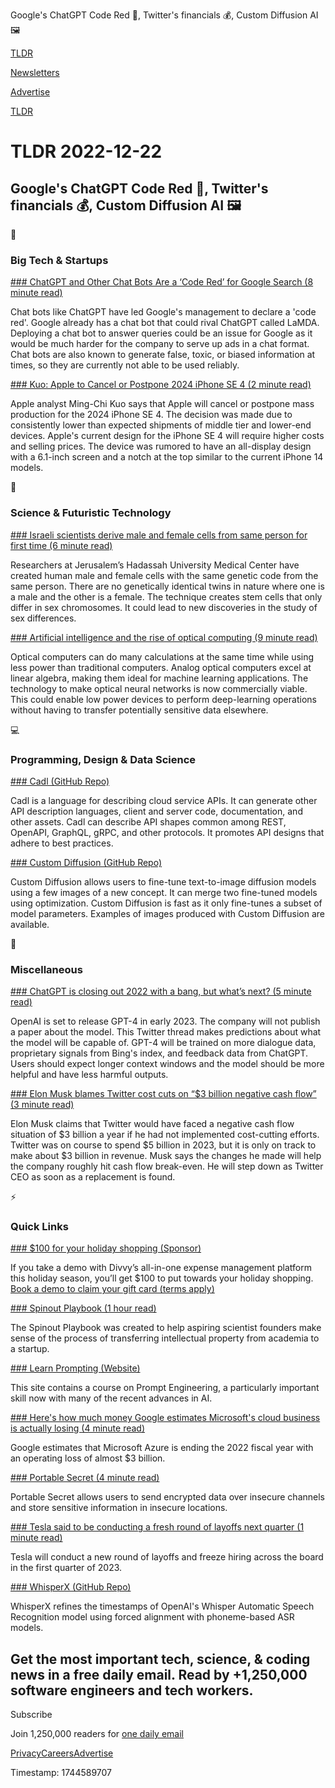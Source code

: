 Google's ChatGPT Code Red 🚨, Twitter's financials 💰, Custom Diffusion AI 🖼️

[TLDR](/)

[Newsletters](/newsletters)

[Advertise](https://advertise.tldr.tech/)

[TLDR](/)

# TLDR 2022-12-22

## Google's ChatGPT Code Red 🚨, Twitter's financials 💰, Custom Diffusion AI 🖼️

📱

### Big Tech & Startups

[### ChatGPT and Other Chat Bots Are a ‘Code Red’ for Google Search (8 minute read)](https://archive.ph/6HzCI#selection-537.193-541.135?utm_source=tldrnewsletter)

Chat bots like ChatGPT have led Google's management to declare a 'code red'. Google already has a chat bot that could rival ChatGPT called LaMDA. Deploying a chat bot to answer queries could be an issue for Google as it would be much harder for the company to serve up ads in a chat format. Chat bots are also known to generate false, toxic, or biased information at times, so they are currently not able to be used reliably.

[### Kuo: Apple to Cancel or Postpone 2024 iPhone SE 4 (2 minute read)](https://www.macrumors.com/2022/12/20/apple-to-cancel-or-postpone-iphone-se-4/?utm_source=tldrnewsletter)

Apple analyst Ming-Chi Kuo says that Apple will cancel or postpone mass production for the 2024 iPhone SE 4. The decision was made due to consistently lower than expected shipments of middle tier and lower-end devices. Apple's current design for the iPhone SE 4 will require higher costs and selling prices. The device was rumored to have an all-display design with a 6.1-inch screen and a notch at the top similar to the current iPhone 14 models.

🚀

### Science & Futuristic Technology

[### Israeli scientists derive male and female cells from same person for first time (6 minute read)](https://www.jpost.com/science/article-723622?utm_source=tldrnewsletter)

Researchers at Jerusalem’s Hadassah University Medical Center have created human male and female cells with the same genetic code from the same person. There are no genetically identical twins in nature where one is a male and the other is a female. The technique creates stem cells that only differ in sex chromosomes. It could lead to new discoveries in the study of sex differences.

[### Artificial intelligence and the rise of optical computing (9 minute read)](https://archive.ph/DrD0n#selection-593.0-593.57?utm_source=tldrnewsletter)

Optical computers can do many calculations at the same time while using less power than traditional computers. Analog optical computers excel at linear algebra, making them ideal for machine learning applications. The technology to make optical neural networks is now commercially viable. This could enable low power devices to perform deep-learning operations without having to transfer potentially sensitive data elsewhere.

💻

### Programming, Design & Data Science

[### Cadl (GitHub Repo)](https://github.com/microsoft/cadl?utm_source=tldrnewsletter)

Cadl is a language for describing cloud service APIs. It can generate other API description languages, client and server code, documentation, and other assets. Cadl can describe API shapes common among REST, OpenAPI, GraphQL, gRPC, and other protocols. It promotes API designs that adhere to best practices.

[### Custom Diffusion (GitHub Repo)](https://github.com/adobe-research/custom-diffusion?utm_source=tldrnewsletter)

Custom Diffusion allows users to fine-tune text-to-image diffusion models using a few images of a new concept. It can merge two fine-tuned models using optimization. Custom Diffusion is fast as it only fine-tunes a subset of model parameters. Examples of images produced with Custom Diffusion are available.

🎁

### Miscellaneous

[### ChatGPT is closing out 2022 with a bang, but what’s next? (5 minute read)](https://threadreaderapp.com/RamaswmySridhar/status/1605603043046674435)

OpenAI is set to release GPT-4 in early 2023. The company will not publish a paper about the model. This Twitter thread makes predictions about what the model will be capable of. GPT-4 will be trained on more dialogue data, proprietary signals from Bing's index, and feedback data from ChatGPT. Users should expect longer context windows and the model should be more helpful and have less harmful outputs.

[### Elon Musk blames Twitter cost cuts on “$3 billion negative cash flow” (3 minute read)](https://arstechnica.com/tech-policy/2022/12/elon-musk-blames-twitter-cost-cuts-on-3-billion-negative-cash-flow/?utm_source=tldrnewsletter)

Elon Musk claims that Twitter would have faced a negative cash flow situation of $3 billion a year if he had not implemented cost-cutting efforts. Twitter was on course to spend $5 billion in 2023, but it is only on track to make about $3 billion in revenue. Musk says the changes he made will help the company roughly hit cash flow break-even. He will step down as Twitter CEO as soon as a replacement is found.

⚡

### Quick Links

[### $100 for your holiday shopping (Sponsor)](https://getdivvy.com/lp/demo-holiday/?utm_source=TLDR&amp;utm_medium=sponsored-email&amp;utm_campaign=WF-2022-11-12-Holiday-Promo)

If you take a demo with Divvy’s all-in-one expense management platform this holiday season, you’ll get $100 to put towards your holiday shopping. [Book a demo to claim your gift card (terms apply)](https://getdivvy.com/lp/demo-holiday/?utm_source=TLDR&utm_medium=sponsored-email&utm_campaign=WF-2022-11-12-Holiday-Promo)

[### Spinout Playbook (1 hour read)](https://fiftyyears.com/spinout?utm_source=tldrnewsletter)

The Spinout Playbook was created to help aspiring scientist founders make sense of the process of transferring intellectual property from academia to a startup.

[### Learn Prompting (Website)](https://learnprompting.org/docs/intro?utm_source=tldrnewsletter)

This site contains a course on Prompt Engineering, a particularly important skill now with many of the recent advances in AI.

[### Here's how much money Google estimates Microsoft's cloud business is actually losing (4 minute read)](https://www.cnbc.com/2022/12/21/google-leaked-doc-microsoft-azure-losing-money-on-29-bln-in-revenue.html?utm_source=tldrnewsletter)

Google estimates that Microsoft Azure is ending the 2022 fiscal year with an operating loss of almost $3 billion.

[### Portable Secret (4 minute read)](https://mprimi.github.io/portable-secret/?utm_source=tldrnewsletter)

Portable Secret allows users to send encrypted data over insecure channels and store sensitive information in insecure locations.

[### Tesla said to be conducting a fresh round of layoffs next quarter (1 minute read)](https://techcrunch.com/2022/12/21/tesla-said-to-be-conducting-a-fresh-round-of-layoffs-next-quarter/?utm_source=tldrnewsletter)

Tesla will conduct a new round of layoffs and freeze hiring across the board in the first quarter of 2023.

[### WhisperX (GitHub Repo)](https://github.com/m-bain/whisperX?utm_source=tldrnewsletter)

WhisperX refines the timestamps of OpenAI's Whisper Automatic Speech Recognition model using forced alignment with phoneme-based ASR models.

## Get the most important tech, science, & coding news in a free daily email. Read by +1,250,000 software engineers and tech workers.

Subscribe

Join 1,250,000 readers for [one daily email](/api/latest/tech)

[Privacy](/privacy)[Careers](https://jobs.ashbyhq.com/tldr.tech)[Advertise](/tech/advertise)

Timestamp: 1744589707